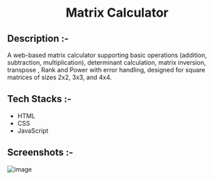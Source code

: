 # <p align="center">Matrix Calculator</p>

## Description :-

A web-based matrix calculator supporting basic operations (addition, subtraction, multiplication), determinant calculation, matrix inversion, transpose , Rank and Power with error handling, designed for square matrices of sizes 2x2, 3x3, and 4x4.

## Tech Stacks :-

- HTML
- CSS
- JavaScript

## Screenshots :-

![image](https://github.com/Rakesh9100/CalcDiverse/assets/138357063/25a4c2d2-a0ad-48af-abea-7fd73e74c561)

